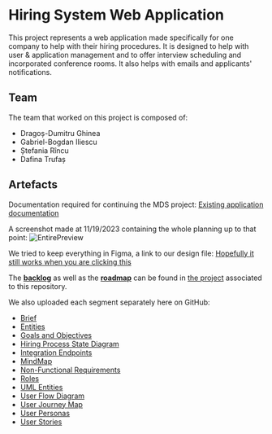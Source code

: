 # Hiring System Web Application


This project represents a web application made specifically for one company to help with their hiring procedures. It is designed to help with user & application management and to offer interview scheduling and incorporated conference rooms. It also helps with emails and applicants' notifications.


## Team

The team that worked on this project is composed of:
- Dragoș-Dumitru Ghinea
- Gabriel-Bogdan Iliescu
- Ștefania Rîncu
- Dafina Trufaș


## Artefacts

Documentation required for continuing the MDS project:  [Existing application documentation](https://github.com/inginerie-software-2023-2024/proiect-inginerie-software-hiringsystem/blob/main/Documents/Existing%20application%20documentation.pdf)

A screenshot made at 11/19/2023 containing the whole planning up to that point:
![EntirePreview](https://github.com/inginerie-software-2023-2024/proiect-inginerie-software-hiringsystem/blob/main/Documents/EntirePreview.svg)

We tried to keep everything in Figma, a link to our design file: [Hopefully it still works when you are clicking this](https://www.figma.com/file/nnArXux8qMvKWjxQOtds82/HiringSystem?type=design&node-id=0%3A1&mode=design&t=QFnSKoDKPx599ayo-1)

The **[backlog](https://github.com/orgs/inginerie-software-2023-2024/projects/10/views/1)** as well as the **[roadmap](https://github.com/orgs/inginerie-software-2023-2024/projects/10/views/3)** can be found in [the project](https://github.com/orgs/inginerie-software-2023-2024/projects/10/) associated to this repository.

We also uploaded each segment separately here on GitHub:

- [Brief](https://github.com/inginerie-software-2023-2024/proiect-inginerie-software-hiringsystem/blob/main/Documents/Brief.pdf)
- [Entities](https://github.com/inginerie-software-2023-2024/proiect-inginerie-software-hiringsystem/blob/main/Documents/Entities.pdf)
- [Goals and Objectives](https://github.com/inginerie-software-2023-2024/proiect-inginerie-software-hiringsystem/blob/main/Documents/Goals%20and%20Objectives.pdf)
- [Hiring Process State Diagram](https://github.com/inginerie-software-2023-2024/proiect-inginerie-software-hiringsystem/blob/main/Documents/Hiring%20Process%20State%20Diagram.pdf)
- [Integration Endpoints](https://github.com/inginerie-software-2023-2024/proiect-inginerie-software-hiringsystem/blob/main/Documents/Integration%20Endpoints.pdf)
- [MindMap](https://github.com/inginerie-software-2023-2024/proiect-inginerie-software-hiringsystem/blob/main/Documents/MindMap.pdf)
- [Non-Functional Requirements](https://github.com/inginerie-software-2023-2024/proiect-inginerie-software-hiringsystem/blob/main/Documents/Non-functional%20Requirements.pdf)
- [Roles](https://github.com/inginerie-software-2023-2024/proiect-inginerie-software-hiringsystem/blob/main/Documents/Roles.pdf)
- [UML Entities](https://github.com/inginerie-software-2023-2024/proiect-inginerie-software-hiringsystem/blob/main/Documents/UML%20Entities.pdf)
- [User Flow Diagram](https://github.com/inginerie-software-2023-2024/proiect-inginerie-software-hiringsystem/blob/main/Documents/User%20Flow%20Diagram.pdf)
- [User Journey Map](https://github.com/inginerie-software-2023-2024/proiect-inginerie-software-hiringsystem/blob/main/Documents/UserJourneyMap.pdf)
- [User Personas](https://github.com/inginerie-software-2023-2024/proiect-inginerie-software-hiringsystem/blob/main/Documents/User%20Personas.pdf)
- [User Stories](https://github.com/inginerie-software-2023-2024/proiect-inginerie-software-hiringsystem/blob/main/Documents/User%20Stories.pdf)
